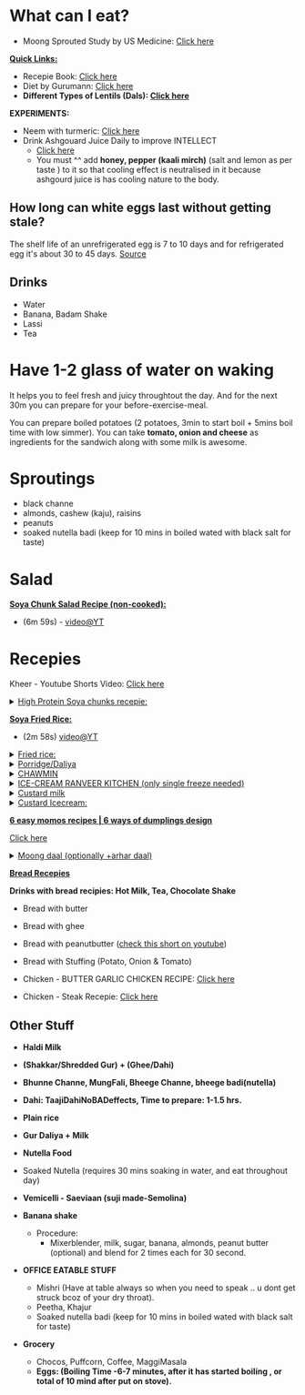 # What can I eat?

- Moong Sprouted Study by US Medicine: [Click here](https://www.ncbi.nlm.nih.gov/pmc/articles/PMC9654080/)

<ins>**Quick Links:**</ins>

- Recepie Book: [Click here](https://recipebook.io/)
- Diet by Gurumann: [Click here](https://www.youtube.com/watch?v=dYUdpBkTcvA)
- **Different Types of Lentils (Dals): [Click here](https://www.myweekendkitchen.in/types-of-lentils-pulses-english-hindi/)**

**EXPERIMENTS:**
- Neem with turmeric: [Click here](https://www.youtube.com/shorts/K3ISt-wztUY)
- Drink Ashgouard Juice Daily to improve INTELLECT
  - [Click here](https://www.youtube.com/watch?v=BQB149EEXkY)
  - You must ^^ add **honey, pepper (kaali mirch)** (salt and lemon as per taste ) to it so that cooling effect is neutralised in it because ashgourd juice is has cooling nature to the body.

## How long can white eggs last without getting stale?

The shelf life of an unrefrigerated egg is 7 to 10 days and for refrigerated egg it's about 30 to 45 days. [Source](https://timesofindia.indiatimes.com/life-style/health-fitness/diet/how-to-tell-if-your-eggs-are-fresh-or-have-expired/articleshow/50930165.cms#:~:text=you're%20wrong.-,It%20is%20often%20noted%20that%20eggs%20are%20still%20good%20to,days%2C%E2%80%9D%20notes%20Dr%20Batra.)

## Drinks

- Water
- Banana, Badam Shake
- Lassi
- Tea

# Have 1-2 glass of water on waking

It helps you to feel fresh and juicy throughtout the day. And for the next 30m you can prepare for your before-exercise-meal.

You can prepare boiled potatoes (2 potatoes, 3min to start boil + 5mins boil time with low simmer). You can take **tomato, onion and cheese** as ingredients for the sandwich along with some milk is awesome.

# Sproutings

- black channe
- almonds, cashew (kaju), raisins
- peanuts
- soaked nutella badi (keep for 10 mins in boiled wated with black salt for taste)

# Salad

<ins>**Soya Chunk Salad Recipe (non-cooked):**</ins>
- (6m 59s) - [video@YT](https://www.youtube.com/watch?v=Z9A1b6Lxn-s)

# Recepies

Kheer - Youtube Shorts Video: [Click here](https://www.youtube.com/shorts/ZJy6GaTjCm8)

<details>
  <summary><ins>High Protein Soya chunks recepie:</ins></summary>
  
  Ingredients:
  - 1 bown nutri (soak for 10 mins in 1 extra-large size bowl of boiled water with some black salt for soaked taste)
  - panner as needed
  - chooped carrot (1 medium sized) 
  - chopped/longslided capscicum
  - broccoli
  - chopped tomato (1/2)
  - chopped onion (1/2)
  - masale? - Black salt, garam masala, red-chilli powder.
  - soya sauce, tomato ketchup
  
  Procedure:
  - (5m 44s) - [video@YT](https://www.youtube.com/watch?v=OrgEumTgSl4)
  - (3m 25s) - [video@YT](https://youtu.be/m-U_ILG-7gs)
</details>

<ins>**Soya Fried Rice:**</ins>
- (2m 58s) [video@YT](https://www.youtube.com/watch?v=P8DgpnKyS30)

<details>
  <summary><ins>Fried rice:</ins></summary>
 
  Procedure:
  
  - Keep 1cup rice in 2.5 cup water for 15-20 mins. Keep 5.5 cup water + 1 full spoon salt + 1/4 of a neembu and start boiling...when started boiling add rice and boil till rice gets soft to crush (check by finger crushing and it should mash actually not break) and filter rice via sieve (chalni) and spread in full PLATE.
  - NOW IN ANOTHER PAN/KADAHI: BOIL 1.5 spoon oil and heat it and add gajar+1/2onion+beans+2 hari mirch(chooped)+5lahsun(chopped) and cook for 30 secs.
  - NOW ADD namak+kaali-mirch+agino-motto+red-chilli-sauce+green-chilli-sauce+soya-sauce+some-onion and cook more. NOW add your plate's rice to the mixture in pan.
</details>

<details>
  <summary><ins>Porridge/Daliya</ins></summary>
  
  - Commonly known as Dalia, Oats or Porridge.
  - 4 Types: Wheat(Sweet/salty), Oats(Jayee ka dalia, patanjali), Barley(jo ka dalia), Mixgrain(patanjali).

Procedure:

  *Cooking Tip: For mix-grain you must do 1 whistle at medium flame and then having additional 7 whistle at low-flame(you must allow the 7th whistle to be kept and let it out on its own ~ typically takes 5-10 minutes and then open the cooker.*

  - Boil half cup of any dalia with 1.7 (for *all types*) glass of water in cooker and add salt, haldi, black pepper, chopped green chilli, nutella badi, chopped potato and chopped capsicum, chopped cabbage(patta gobi). While the daila is boiling capscium and cabbage leaves gets cooked properly.
  - Additives: {Mix below ingredients just before serving so enjoy the raw flavor of each thing -> Tomato, Onion, small pieces of cutted Kheera(not Muli)}, Maggi Masala or Chings Fried Rice masala (not Pasta masala), or {maggiMasala + Chings Manchurian} after you have stopped cooking dalia else the masala will not be much tasteful, Chilli Achar/other achaar. ;; Serving: You an use 2spoon ghee, curd with dalia to eat it too.
  </details>



<details>
  <summary><ins>CHAWMIN</ins></summary>
  
  Note: If the noodles are too long then break it into half .. and still they will be large enough to be enjoyed.

  - Are Chawmin and Noodles different? : Noodles is basically a type of food that is made from dough, while chow-mein is a dish made with noodles. Actually, chow mein is coined from two words `chow` which means fried, and `mein` refers to noodles. So the moral of the story is all chow mein are noodles, but all noodles are not chow mein.

  Procedure:
  - Put noodles in boiling water(least enough water so noodles are immersed into) and boil for exactly 4 minutes and boil on medium flame.
  - Now put out boiled noodles and keep them in big bowl/plate and add two full tbsp of oil/ghee into it and mix well the oil using two chop sticks/ fork. This makes sure that noodles wont stick to each other.
  - Now put 2 tbsp of oil/ghee in a pan and boil it and add all the nice small chopped veggies and cook for 3-4 min on mid flame and dont overcook else the texture of veggies would get bad and wont be enjoyable when served.
  - Now add the noodles into pan, keep flame at medium. Use two chop sticks/fork to mix noodles and maggi masal/chingsFriedRiceMasala/chingsChawMasala {do add few drops of water on top of masala so it mix easily} and cook for 3-4 more mins. NOW ITS READY TO BE SERVED!!.;
</details>


<details>
  <summary><ins>ICE-CREAM RANVEER KITCHEN (only single freeze needed)</ins></summary>
  
  Prerequisites:
  - Amul 250ml whipping cream( blue color: Rs. 63, but check if you can get red coloured packing coz thats actually heavy whipping cream and works good for icecream and cakes as well).
  - Milk powder
  - Milk - 300ml (approx: 2 x 140ml cups)
  - Sugar

  Procedure::
  - Take 2 cups of milk powder(300ml) and add 1 teaspoon of baking soda to it. This helps in fluffiness. Keep this mixture aside.
  - Now take 140ml(1 small cup) crystal sugar and 140ml(1 small cup) milk{prefer the red packet of milk of possible} and put it on flame and keep boiling it till it gets light stickyness in it. Now add mixture 1 into this. And boil for 5-10 more minutes and turn off the flame. NOTE: Thok k nhi pakana hai~ Ranveer Kitchen. So our condensed milk is ready!.
  - Now take chilled cream(amul whipping cream Rs.63 - 250ml) and chilled container(say keep blender(its container as well)/mixer container in the fridger for atleast 2 hrs before use) and add 1 ICE CREAM to it as well. You need to whip it now for approx 8-10 minutes till you get sharp spikes of our whipped cream. NOTE: If you over do it then it will turn itself into butter and it would be of no use.., so the safer the merrier.
  - Now mix 1:3 of condensed milk i.e, 200ml : whipped cream i.e., 600ml. Tip: You can have ratio 2:3 of condensed milk i.e., 200ml : whipping cream(un-wipped cream) i.e., 300ml(bcoz whipling cream after whipling gets doubled in volume).
  - Now mix both condensed milk and our whipping cream thoroughly and keep it in fridge for 8-10hrs for good texture.
  - SPECIAL: Add nicely broken almonds, kishmish and other dry fruits.
  - EXTRAS:
    - CHOCOLATE :: Add melted chocolate + coco powder + hershey etc.
    - VANILLA: Add vanilla food flavour to it. Or instead of condensed milk you can simply use heavy made cutard milk.
    - FYI: sucrose -> glucose + fructose.
    - FYI2: Crystal sugar is sucrose.
</details>


<details>
  <summary><ins>Custard milk</ins></summary>
  
  Procedure:
  - Add sugar to milk and start boiling the milk.
  - Use a glass to mix some cold milk or normal temperature (half glass) and add custord to that milk and mix it throroughly with spoon.
  - Now, start adding the cutord mix to the boiling sugared milk slowly and cook for 2 more minutes, yikes! And its ready to be served. Special: You can add nicely sliced fruits like apple, grapes, nicely cut dry fruits, etc. Now keep this mixture in fridge for atleast 2 hrs.
</details>

<details>
  <summary><ins>Custard Icecream:</ins></summary>
  
  - Follow similar to above mixture with quantities like: ALERT: Quantity of custard is 2tbspn for a total of 300ml(for easy ratios: take 50ml of cold milk mixture and 250ml of hot sugared milk) of milk to make the end custard extra flavoured.
  - Boil the milk for 5 minutes alone sugar.
  - Add the custard mix and boil for 5 more mins. Turn off the flame. Now get the hot mix to the room temp and ocassionally sitr it. NOTE: This is going to be extra thicky already.
  - When it reaches room temp, frreze it for 1 hr.
  - Take 150ml of whipping cream(amul whipping cream 250ml blue coloured i.e., Rs. 63, take red coloured if possible coz that is heavy ehipping cream) and keep it in freezer for atleast 2hrs and also place the container and blender( or place mixi container in freezer for atleast 2 hrs). Now whip it for around 8-10 minutes. You can store this whipped cream in fridge for 2-3 days of use. You should keep the cream in fridge else it will start melting.
  - Now add the custard mix to this whipped cream and mix with blender for 2-3 mins. You can add other slecial things now like nicelg cut dry fruits to it as well.b
  - Now place the mixture in a air-tight container put it in freezer for 3 hrs and whip the whole mixture again. Again keep it freezer for 8-10 hrs for a good textured icecream.
  - Now its ready to be served.
</details>



<ins>**6 easy momos recipes | 6 ways of dumplings design**</ins>

[Click here](https://youtu.be/7yOYeC5PQ-M?list=PLnj9UGe965p1LfZSvfVK9oHSyP_mlyf5q)


<details>
  <summary><ins>Moong daal (optionally +arhar daal)</ins></summary>
  
  Procedure:
  - Keep 1 bowl moong dal with water for 15 mins. (water:dal ratio 3:1) FYIIIII: (for arhar daal i.e, full yellow daal you must keep keep it for 1 hour)
  - Put all this to cooker now and heat container with stove and take it off just before the first whistle bcoz arhar dal is easy to get fluffy.

  Ingredients:
  - 1 big spoon oil
  - 1/2 tbsp jeera
  - 1/2 tbsp sarsoon (TODO: ADD MORE FROM BELOW TO HERE)

  Procedure (Step-2):
  - In kadahi keep 1 big spoon of oil.
  - Now when the oil is hot, add 1/2 tbsp cumin seed (jeera) {+1/2 tbsp sarsoon (or rai ke daane)} and let it fry for few seconds.
  - After some time add 1/4 tbsp of Asafoetida (heeng) and let it fry for few seconds.
  - Now add 1 chopped onion (length wise) and :::: fry till golden brown.
  - Now add 1 tbsp chopped Ginger(adrak)+Garlic(lahsun) and also add choped green chilli and :::: FRY FOR 1 minute.
  - Then add two normally chooped onion and ::::FRY FOR 1-2 MINUTES.
  - Add 1 tbsp garam masala (mixed spices) + 1/2tbsp coriander(dhania powder) + 1tbsp turmeric (haldi) + 1tbsp red chilli powder.
  - :::::::: NOW MIX WELL TILL THE MIXTURE GETS LITTLE THICK AND ADD SOME WATER ACCORDING TO NEED.
  - Add boiled moong daal now and mix well with spices and add water according to gravy(you only have to cook for 3-4 minutes in total now else your daal will get too much fluffly and thats not good).
  - Add some chopped green coriander leaves (dhania patti) and add salt according to taste.
  - Now close the lid and let it cook for sometime on stove.
</details>

<ins>**Bread Recepies**</ins>

**Drinks with bread recipies: Hot Milk, Tea, Chocolate Shake**

- Bread with butter
- Bread with ghee
- Bread with peanutbutter ([check this short on youtube](https://www.youtube.com/shorts/B4Q7vQ9M7fw))
- Bread with Stuffing (Potato, Onion & Tomato)

- Chicken - BUTTER GARLIC CHICKEN RECIPE: [Click here](https://www.youtube.com/watch?v=W8gnfLe8n04)
- Chicken - Steak Recepie: [Click here](https://www.youtube.com/watch?v=5qS4Fnb9GMA)

## Other Stuff

- **Haldi Milk**

- **(Shakkar/Shredded Gur) + (Ghee/Dahi)**

- **Bhunne Channe, MungFali, Bheege Channe, bheege badi(nutella)**

- **Dahi: TaajiDahiNoBADeffects, Time to prepare: 1-1.5 hrs.**

- **Plain rice**

- **Gur Daliya + Milk**

- **Nutella Food**

- Soaked Nutella (requires 30 mins soaking in water, and eat throughout day)

- **Vemicelli - Saeviaan (suji made-Semolina)**

- **Banana shake**
  - Procedure:
    - Mixerblender, milk, sugar, banana, almonds, peanut butter (optional) and blend for 2 times each for 30 second.

- **OFFICE EATABLE STUFF**

  - Mishri (Have at table always so when you need to speak .. u dont get struck bcoz of your dry throat).
  - Peetha, Khajur
  - Soaked nutella badi (keep for 10 mins in boiled wated with black salt for taste)

- **Grocery**

  - Chocos, Puffcorn, Coffee, MaggiMasala
  - **Eggs: (Boiling Time -6-7 minutes, after it has started boiling , or total of 10 mind after put on stove).**

